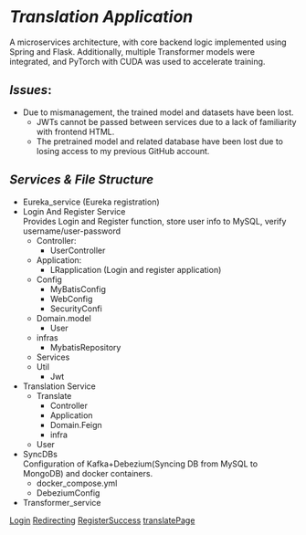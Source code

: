 # _Translation Application_
A microservices architecture, with core backend logic implemented using Spring
and Flask. Additionally, multiple Transformer models were integrated, and
PyTorch with CUDA was used to accelerate training.

## _Issues_:
* Due to mismanagement, the trained model and datasets have been lost.
    * JWTs cannot be passed between services due to a lack of familiarity with frontend HTML.
    * The pretrained model and related database have been lost due to losing access to my previous GitHub account.



## _Services & File Structure_
* Eureka_service (Eureka registration)
* Login And Register Service   
    Provides Login and Register function, store user info to MySQL, verify username/user-password
  *  Controller:   
     * UserController
  * Application:
     * LRapplication (Login and register application)
  * Config
     * MyBatisConfig
     * WebConfig
     * SecurityConfi
  * Domain.model
     * User 
  * infras
     * MybatisRepository 
  * Services
  * Util
    * Jwt
* Translation Service
    * Translate 
      * Controller 
      * Application
      * Domain.Feign
      * infra
    * User
* SyncDBs  
Configuration of Kafka+Debezium(Syncing DB from MySQL to MongoDB) and docker containers.
  * docker_compose.yml
  * DebeziumConfig
* Transformer_service  

[Login](login.pdf) 
[Redirecting](Redirecting.pdf)
[RegisterSuccess](RegisterSuccess.pdf)
[translatePage](translatePage.pdf)



